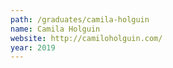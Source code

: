 ```yaml
---
path: /graduates/camila-holguin
name: Camila Holguin
website: http://camiloholguin.com/
year: 2019
---
```

